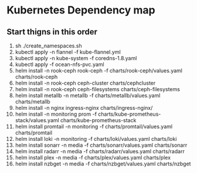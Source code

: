 # Kubernetes Dependency map
## Start thigns in this order

1. sh ./create_namespaces.sh
1. kubectl apply -n flannel -f kube-flannel.yml
1. kubectl apply -n kube-system -f coredns-1.8.yaml
1. kubectl apply -f ocean-nfs-pvc.yaml
1. helm install -n rook-ceph rook-ceph -f charts/rook-ceph/values.yaml charts/rook-ceph
1. helm install -n rook-ceph ceph-cluster charts/cephcluster
1. helm install -n rook-ceph ceph-filesystems charts/ceph-filesystems
1. helm install metallb -n metallb -f charts/metallb/values.yaml charts/metallb
1. helm install  -n nginx ingress-nginx charts/ingress-nginx/
1. helm install -n monitoring prom -f charts/kube-prometheus-stack/values.yaml charts/kube-prometheus-stack
1. helm install promtail -n monitoring -f charts/promtail/values.yaml charts/promtail
1. helm install loki -n monitoring -f charts/loki/values.yaml charts/loki
1. helm install  sonarr -n media -f charts/sonarr/values.yaml charts/sonarr
1. helm install radarr -n media -f charts/radarr/values.yaml charts/radarr
1. helm install plex -n media -f charts/plex/values.yaml charts/plex
1. helm install nzbget -n media  -f charts/nzbget/values.yaml charts/nzbget